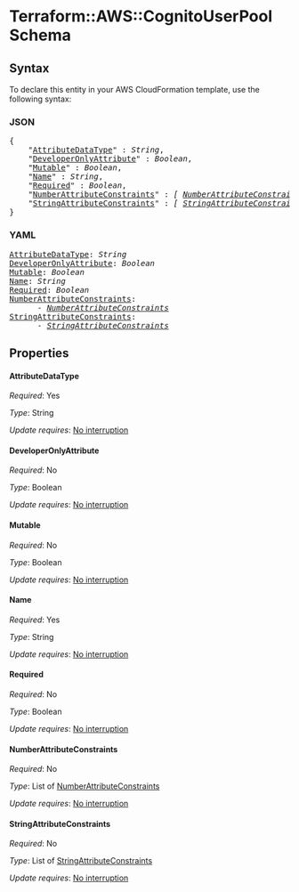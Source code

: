 # Terraform::AWS::CognitoUserPool Schema

## Syntax

To declare this entity in your AWS CloudFormation template, use the following syntax:

### JSON

<pre>
{
    "<a href="#attributedatatype" title="AttributeDataType">AttributeDataType</a>" : <i>String</i>,
    "<a href="#developeronlyattribute" title="DeveloperOnlyAttribute">DeveloperOnlyAttribute</a>" : <i>Boolean</i>,
    "<a href="#mutable" title="Mutable">Mutable</a>" : <i>Boolean</i>,
    "<a href="#name" title="Name">Name</a>" : <i>String</i>,
    "<a href="#required" title="Required">Required</a>" : <i>Boolean</i>,
    "<a href="#numberattributeconstraints" title="NumberAttributeConstraints">NumberAttributeConstraints</a>" : <i>[ <a href="schema-numberattributeconstraints.md">NumberAttributeConstraints</a>, ... ]</i>,
    "<a href="#stringattributeconstraints" title="StringAttributeConstraints">StringAttributeConstraints</a>" : <i>[ <a href="schema-stringattributeconstraints.md">StringAttributeConstraints</a>, ... ]</i>
}
</pre>

### YAML

<pre>
<a href="#attributedatatype" title="AttributeDataType">AttributeDataType</a>: <i>String</i>
<a href="#developeronlyattribute" title="DeveloperOnlyAttribute">DeveloperOnlyAttribute</a>: <i>Boolean</i>
<a href="#mutable" title="Mutable">Mutable</a>: <i>Boolean</i>
<a href="#name" title="Name">Name</a>: <i>String</i>
<a href="#required" title="Required">Required</a>: <i>Boolean</i>
<a href="#numberattributeconstraints" title="NumberAttributeConstraints">NumberAttributeConstraints</a>: <i>
      - <a href="schema-numberattributeconstraints.md">NumberAttributeConstraints</a></i>
<a href="#stringattributeconstraints" title="StringAttributeConstraints">StringAttributeConstraints</a>: <i>
      - <a href="schema-stringattributeconstraints.md">StringAttributeConstraints</a></i>
</pre>

## Properties

#### AttributeDataType

_Required_: Yes

_Type_: String

_Update requires_: [No interruption](https://docs.aws.amazon.com/AWSCloudFormation/latest/UserGuide/using-cfn-updating-stacks-update-behaviors.html#update-no-interrupt)

#### DeveloperOnlyAttribute

_Required_: No

_Type_: Boolean

_Update requires_: [No interruption](https://docs.aws.amazon.com/AWSCloudFormation/latest/UserGuide/using-cfn-updating-stacks-update-behaviors.html#update-no-interrupt)

#### Mutable

_Required_: No

_Type_: Boolean

_Update requires_: [No interruption](https://docs.aws.amazon.com/AWSCloudFormation/latest/UserGuide/using-cfn-updating-stacks-update-behaviors.html#update-no-interrupt)

#### Name

_Required_: Yes

_Type_: String

_Update requires_: [No interruption](https://docs.aws.amazon.com/AWSCloudFormation/latest/UserGuide/using-cfn-updating-stacks-update-behaviors.html#update-no-interrupt)

#### Required

_Required_: No

_Type_: Boolean

_Update requires_: [No interruption](https://docs.aws.amazon.com/AWSCloudFormation/latest/UserGuide/using-cfn-updating-stacks-update-behaviors.html#update-no-interrupt)

#### NumberAttributeConstraints

_Required_: No

_Type_: List of <a href="schema-numberattributeconstraints.md">NumberAttributeConstraints</a>

_Update requires_: [No interruption](https://docs.aws.amazon.com/AWSCloudFormation/latest/UserGuide/using-cfn-updating-stacks-update-behaviors.html#update-no-interrupt)

#### StringAttributeConstraints

_Required_: No

_Type_: List of <a href="schema-stringattributeconstraints.md">StringAttributeConstraints</a>

_Update requires_: [No interruption](https://docs.aws.amazon.com/AWSCloudFormation/latest/UserGuide/using-cfn-updating-stacks-update-behaviors.html#update-no-interrupt)

